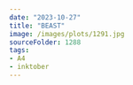 ```yaml
---
date: "2023-10-27"
title: "BEAST"
image: /images/plots/1291.jpg
sourceFolder: 1288
tags:
- A4
- inktober
---
```

